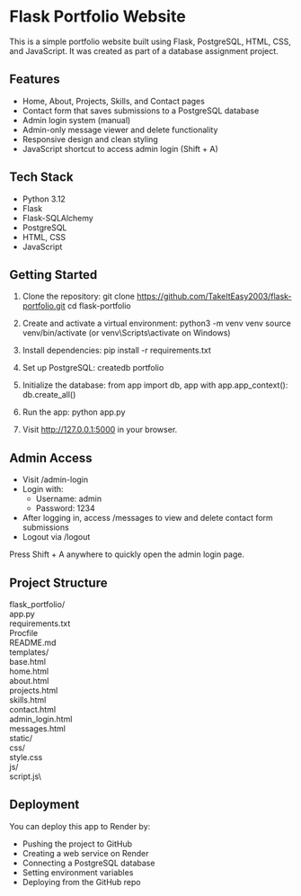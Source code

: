 # Flask Portfolio Website

This is a simple portfolio website built using Flask, PostgreSQL, HTML, CSS, and JavaScript. It was created as part of a database assignment project.

## Features

- Home, About, Projects, Skills, and Contact pages
- Contact form that saves submissions to a PostgreSQL database
- Admin login system (manual)
- Admin-only message viewer and delete functionality
- Responsive design and clean styling
- JavaScript shortcut to access admin login (Shift + A)

## Tech Stack

- Python 3.12
- Flask
- Flask-SQLAlchemy
- PostgreSQL
- HTML, CSS
- JavaScript

## Getting Started

1. Clone the repository:
   git clone https://github.com/TakeItEasy2003/flask-portfolio.git
   cd flask-portfolio

2. Create and activate a virtual environment:
   python3 -m venv venv
   source venv/bin/activate  (or venv\Scripts\activate on Windows)

3. Install dependencies:
   pip install -r requirements.txt

4. Set up PostgreSQL:
   createdb portfolio

5. Initialize the database:
   from app import db, app
   with app.app_context():
       db.create_all()

6. Run the app:
   python app.py

7. Visit http://127.0.0.1:5000 in your browser.

## Admin Access

- Visit /admin-login
- Login with:
  - Username: admin
  - Password: 1234
- After logging in, access /messages to view and delete contact form submissions
- Logout via /logout

Press Shift + A anywhere to quickly open the admin login page.

## Project Structure

flask_portfolio/\
   app.py\
   requirements.txt\
   Procfile\
   README.md\
   templates/\
      base.html\
      home.html\
      about.html\
      projects.html\
      skills.html\
      contact.html\
      admin_login.html\
      messages.html\
   static/\
      css/\
         style.css\
      js/\
         script.js\

## Deployment

You can deploy this app to Render by:

- Pushing the project to GitHub
- Creating a web service on Render
- Connecting a PostgreSQL database
- Setting environment variables
- Deploying from the GitHub repo
